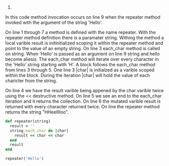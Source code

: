 1.
In this code method invocation occurs on line 9 when the repeater method invoked with the
argument of the string 'Hello'.

On line 1 through 7 a method is defined with the name repeater. With the repeater 
method definition there is a paramater string. Withing the method a local varible
result is initinitialized  scoping it within the repeater method and point to the value of an empty string. On line 3 each_char method is called on string. When 'Hello' is passed as an argument on line 9 string and hello become aliesis. The each_char method will iterate over every character in the 'Hello' string starting with 'H'. A block follows the each_char method from lines 3 through 5. One line 3 |char| is initialzed as a varible scoped within the block. During the iteration |char| will hold the value of each charicter from the string.

On line 4 we have the result varible being appened by the char varible twice using the << destructive method. On line 5 we see an end to the each_char iteration and it returns the collection. On line 6 the mutated varible result is returned with every character returned twice. On line the repeater method returns the string "HHeelllloo".

```ruby
def repeater(string)
  result = ''
  string.each_char do |char|
    result << char << char
  end
  result
end

repeater('Hello')
```





